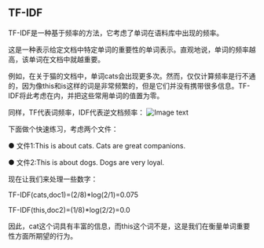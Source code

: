 ## TF-IDF

TF-IDF是一种基于频率的方法，它考虑了单词在语料库中出现的频率。

这是一种表示给定文档中特定单词的重要性的单词表示。直观地说，单词的频率越高，该单词在文档中就越重要。

例如，在关于猫的文档中，单词cats会出现更多次。然而，仅仅计算频率是行不通的，因为像this和is这样的词是非常频繁的，但是它们并没有携带很多信息。TF-IDF将此考虑在内，并把这些常用单词的值置为零。

同样，TF代表词频率，IDF代表逆文档频率：
![Image text](https://github.com/yflfly/nlp_tools/nlp-TFIDF/1.jpg)

下面做个快速练习，考虑两个文件：

● 文件1:This is about cats. Cats are great companions.

● 文件2:This is about dogs. Dogs are very loyal.

现在让我们来处理一些数字：

TF-IDF(cats,doc1)=(2/8)*log(2/1)=0.075

TF-IDF(this,doc2)=(1/8)*log(2/2)=0.0

因此，cat这个词具有丰富的信息，而this这个词不是，这是我们在衡量单词重要性方面所期望的行为。